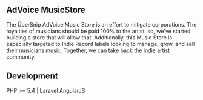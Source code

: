 ##	AdVoice MusicStore

  The ÜberSnip AdVoice Music Store is an effort to mitigate corporations. The royalties of musicians should be paid 100% to the aritst, so, we've started building a store that will allow that. Additionally, this Music Store is especially targeted to Indie Record labels looking to manage, grow, and sell their musicians music. Together, we can take back the indie artist community.
  
##  Development
  PHP >= 5.4 | Laravel 
  AngularJS
